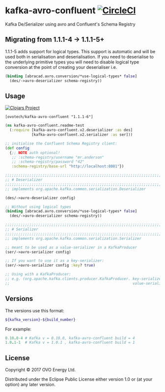 # kafka-avro-confluent [![CircleCI](https://circleci.com/gh/ovotech/kafka-avro-confluent.svg?style=svg)](https://circleci.com/gh/ovotech/kafka-avro-confluent)

Kafka De/Serializer using avro and Confluent's Schema Registry

## Migrating from 1.1.1-4 -> 1.1.1-5+

1.1.1-5 adds support for logical types. This support is automatic and will be used both in serialisation and deserialisation.
If you need to deserialise to the underlying primitive types you will need to disable logical type conversion
at the point of creating your deserialiser i.e.

```clojure
(binding [abracad.avro.conversion/*use-logical-types* false]
  (des/->avro-deserializer schema-registry))
```

## Usage

[![Clojars Project](https://img.shields.io/clojars/v/ovotech/kafka-avro-confluent.svg)](https://clojars.org/ovotech/kafka-avro-confluent)
```
[ovotech/kafka-avro-confluent "1.1.1-6"]
```


```clojure
(ns kafka-avro-confluent.readme-test
  (:require [kafka-avro-confluent.v2.deserializer :as des]
            [kafka-avro-confluent.v2.serializer :as ser]))

;; initialise the Confluent Schema Registry client:
(def config
  {;; NOTE auth optional!
   ;; :schema-registry/username "mr.anderson"
   ;; :schema-registry/password "42"
   :schema-registry/base-url "http://localhost:8081"})

;;;;;;;;;;;;;;;;;;;;;;;;;;;;;;;;;;;;;;;;;;;;;;;;;;;;;;;;;;;;;;;;;;;;;;;;;;;;;;;;
;; # Deserializer
;;;;;;;;;;;;;;;;;;;;;;;;;;;;;;;;;;;;;;;;;;;;;;;;;;;;;;;;;;;;;;;;;;;;;;;;;;;;;;;;
;; implements org.apache.kafka.common.serialization.Deserializer

(des/->avro-deserializer config)

;; Without using logical types
(binding [abracad.avro.conversion/*use-logical-types* false]
  (des/->avro-deserializer schema-registry))

;;;;;;;;;;;;;;;;;;;;;;;;;;;;;;;;;;;;;;;;;;;;;;;;;;;;;;;;;;;;;;;;;;;;;;;;;;;;;;;;
;; # Serializer
;;;;;;;;;;;;;;;;;;;;;;;;;;;;;;;;;;;;;;;;;;;;;;;;;;;;;;;;;;;;;;;;;;;;;;;;;;;;;;;;
;; implements org.apache.kafka.common.serialization.Serializer

;; meant to be used as a value-serializer in a KafkaProducer
(ser/->avro-serializer config)

;; If you want to use it as a key-serializer:
(ser/->avro-serializer config :key? true)

;; Using with a KafkaProducer:
;; e.g. (org.apache.kafka.clients.producer.KafkaProducer. key-serializer
;;                                                        value-serializer)
```


## Versions

The versions use this format:

```bash
${kafka_version}-${build_number}
```

For example:

```ruby
0.10.0-4 # Kafka v = 0.10.0, kafka-avro-confluent build = 4
1.0.1-1  # Kafka v = 1.0.1 , kafka-avro-confluent build = 1
```

## License

Copyright © 2017 OVO Energy Ltd.

Distributed under the Eclipse Public License either version 1.0 or (at
your option) any later version.
